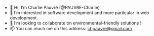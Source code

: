 - 👋 Hi, I’m Charlie Pauvré (@PAUVRE-Charlie)
- 👀 I’m interested in software development and more particular in web development.
- 💞️ I’m looking to collaborate on environmental-friendly solutions !
- 📫 You can reach me on this address: <chpauvre@gmail.com>

<!---
PAUVRE-Charlie/PAUVRE-Charlie is a ✨ special ✨ repository because its `README.md` (this file) appears on your GitHub profile.
You can click the Preview link to take a look at your changes.
--->
